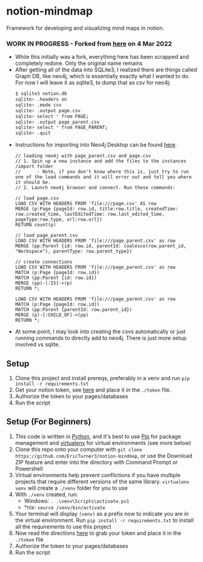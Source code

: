 # notion-mindmap

Framework for developing and visualizing mind maps in notion.

### **WORK IN PROGRESS** - Forked from [here](https://github.com/davidAmiron/notion-mindmap) on 4 Mar 2022
* While this initially was a fork, everything here has been scrapped and completely redone. Only the original name remains
* After getting all of the data into SQLite3, I realized there are things called Graph DB, like neo4j, which is essentially exactly what I wanted to do. For now I will leave it as sqlite3, to dump that as csv for neo4j:
    ```bash
    $ sqlite3 notion.db
    sqlite> .headers on
    sqlite> .mode csv
    sqlite> .output page.csv
    sqlite> select * from PAGE;
    sqlite> .output page_parent.csv
    sqlite> select * from PAGE_PARENT;
    sqlite> .quit
    ```
* Instructions for importing into Neo4j Desktop can be found [here](https://neo4j.com/developer/desktop-csv-import/).
    ```
    // loading neo4j with page_parent.csv and page.csv
    // 1. Spin up a new instance and add the files to the instances /import folder
    //      - Note, if you don't know where this is, just try to run one of the load commands and it will error out and tell you where it should be.
    // 2. Launch neo4j browser and connect. Run these commands:

    // load page.csv
    LOAD CSV WITH HEADERS FROM 'file:///page.csv' AS row
    MERGE (p:Page {pageId: row.id, title:row.title, createdTime: row.created_time, lastEditedTime: row.last_edited_time, pageType:row.type, url:row.url})
    RETURN count(p)

    // load page_parent.csv
    LOAD CSV WITH HEADERS FROM 'file:///page_parent.csv' as row
    MERGE (pp:Parent {id: row.id, parentId: coalesce(row.parent_id, "Workspace"), parentType: row.parent_type})

    // create connections
    LOAD CSV WITH HEADERS FROM 'file:///page_parent.csv' as row
    MATCH (p:Page {pageId: row.id})
    MATCH (pp:Parent {id: row.id})
    MERGE (pp)-[:IS]->(p)
    RETURN *;

    LOAD CSV WITH HEADERS FROM 'file:///page_parent.csv' as row
    MATCH (p:Page {pageId: row.id})
    MATCH (pp:Parent {parentId: row.parent_id})
    MERGE (p)-[:CHILD_OF]->(pp)
    RETURN *;

    ```
* At some point, I may look into creating the csvs automatically or just running commands to directly add to neo4j. There is just more setup involved vs sqlite.

## Setup
1. Clone this project and install prereqs, preferably in a venv and run `pip install -r requirements.txt`
2. Get your notion token, see [here](https://developers.notion.com/docs/getting-started) and place it in the `./token` file.
1. Authorize the token to your pages/databases
1. Run the script


## Setup (For Beginners)
1. This code is written in [Python](https://www.python.org/downloads/), and it's best to use [Pip](https://pip.pypa.io/en/stable/installation/) for package management and [virtualenv](https://pip.pypa.io/en/stable/installation/) for virtual environments (see more below)
1. Clone this repo onto your computer with `git clone https://github.com/EricTurner3/notion-mindmap`, or use the Download ZIP feature and enter into the directory with Command Prompt or Powershell
1. Virtual environments help prevent conflictions if you have multiple projects that require different versions of the same library. `virtualenv venv` will create a `./venv` folder for you to use
1. With `./venv` created, run:
    - Windows:  `. .\venv\Scripts\activate.ps1`
    - *nix: `source /venv/bin/activate`
1. Your terminal will display `(venv)` as a prefix now to indicate you are in the virtual environment. Run `pip install -r requirements.txt` to install all the requirements to use this project
1. Now read the directions [here](https://developers.notion.com/docs/getting-started) to grab your token and place it in the `./token` file
1. Authorize the token to your pages/databases
1. Run the script


